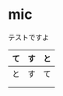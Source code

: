 # mic

テストですよ



| て   | す   | と   |
| ---- | ---- | ---- |
| と   | す   | て   |
|      |      |      |
|      |      |      |

